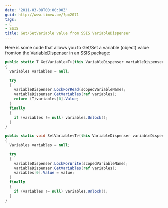 ```yaml
---
date: "2011-03-08T00:00:00Z"
guid: http://www.timvw.be/?p=2071
tags:
- C
- SSIS
title: Get/SetVariable value from SSIS VariableDispenser
---
```

Here is some code that allows you to Get/Set a variable (object) value from/on the [VariableDispenser](http://msdn.microsoft.com/en-us/library/microsoft.sqlserver.dts.runtime.variabledispenser.aspx) in an SSIS package:

```csharp
public static T GetVariable<T>(this VariableDispenser variableDispenser, string scopedVariableName)
{
  Variables variables = null;

  try
  {
    variableDispenser.LockForRead(scopedVariableName);
    variableDispenser.GetVariables(ref variables);
    return (T)variables[0].Value;
  }
  finally
  {
    if (variables != null) variables.Unlock();
  }
}

public static void SetVariable<T>(this VariableDispenser variableDispenser, string scopedVariableName, T value)
{
  Variables variables = null;

  try   
  {  
    variableDispenser.LockForWrite(scopedVariableName);  
    variableDispenser.GetVariables(ref variables);  
    variables[0].Value = value;  
  }  
  finally  
  {   
    if (variables != null) variables.Unlock();  
  }
}
```

